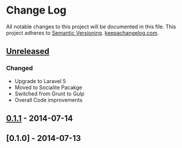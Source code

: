 # Change Log
All notable changes to this project will be documented in this file.
This project adheres to [Semantic Versioning](http://semver.org/). [keepachangelog.com](http://keepachangelog.com).

## [Unreleased][unreleased]
### Changed
- Upgrade to Laravel 5
- Moved to Socialite Pacakge
- Switched from Grunt to Gulp
- Overall Code improvements

## [0.1.1] - 2014-07-14

## [0.1.0] - 2014-07-13

[unreleased]: https://github.com/stefanzweifel/screeenly/compare/v0.1.1...HEAD
[0.1.1]: https://github.com/stefanzweifel/screeenly/compare/v.0.1.0...v0.1.1